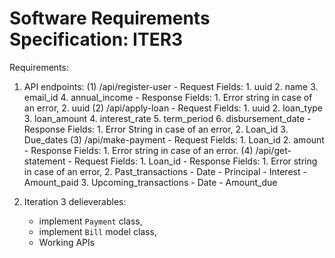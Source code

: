 # Software Requirements Specification: ITER3

Requirements:
1. API endpoints:
    (1) /api/register-user
        - Request Fields:
            1. uuid
            2. name
            3. email_id
            4. annual_income
        - Response Fields:
            1. Error string in case of an error,
            2. uuid
    (2) /api/apply-loan
        - Request Fields:
            1. uuid
            2. loan_type
            3. loan_amount
            4. interest_rate
            5. term_period
            6. disbursement_date
        - Response Fields:
            1. Error String in case of an error,
            2. Loan_id
            3. Due_dates
    (3) /api/make-payment
        - Request Fields:
            1. Loan_id
            2. amount
        - Response Fields:
            1. Error string in case of an error.
    (4) /api/get-statement
        - Request Fields:
            1. Loan_id
        - Response Fields:
            1. Error string in case of an error,
            2. Past_transactions
                - Date
                - Principal
                - Interest
                - Amount_paid
            3. Upcoming_transactions
                - Date
                - Amount_due

2. Iteration 3 delieverables:
    - implement ```Payment``` class,
    - implement ```Bill``` model class,
    - Working APIs

